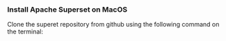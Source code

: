 ### Install Apache Superset on MacOS


Clone the superet repository from github using the following command on the terminal:

``` git clone --depth=1  https://github.com/apache/superset.git

